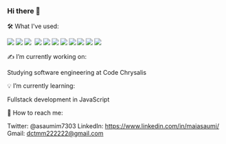 ### Hi there 👋

🛠 What I've used:

<p>
<img src="https://img.shields.io/badge/-JavaScript-000?style=flat&logo=javascript" />
<img src="https://img.shields.io/badge/-Node.js-000?style=flat&logo=node.js" />
<img src="https://img.shields.io/badge/-HTML-000?style=flat&logo=html5" />
<img scr="https://img.shields.io/badge/-CSS-000?style=flat&logo=css3" />
<img src="https://img.shields.io/badge/-Vue.js-000?style=flat&logo=vue.js" />
<img src="https://img.shields.io/badge/-ReactJS-000?style=flat&logo=react" />
<img src="https://img.shields.io/badge/-Python-000?style=flat&logo=python" />
<img src="https://img.shields.io/badge/-Unity-000?style=flat&logo=unity" />
<img src="https://img.shields.io/badge/-ExpressJS-000?style=flat&logo=express" />
<img src="https://img.shields.io/badge/-PostgreSQL-000?style=flat&logo=postgresql" />
<img src="https://img.shields.io/badge/-Heroku-000?style=flat&logo=heroku" />
<img src="https://img.shields.io/badge/-Visual%20Studio%20Code-000?logo=visual-studio-code&style=flat" />
</p>

✍️ I’m currently working on:

Studying software engineering at Code Chrysalis

💡 I’m currently learning:

Fullstack development in JavaScript

💬 How to reach me:

Twitter: @asaumim7303
LinkedIn: https://www.linkedin.com/in/maiasaumi/
Gmail: dctmm222222@gmail.com

<!--
**maiasaumi/maiasaumi** is a ✨ _special_ ✨ repository because its `README.md` (this file) appears on your GitHub profile.

Here are some ideas to get you started:

- 🔭 I’m currently working on ...
- 🌱 I’m currently learning ...
- 👯 I’m looking to collaborate on ...
- 🤔 I’m looking for help with ...
- 💬 Ask me about ...
- 📫 How to reach me: ...
- 😄 Pronouns: ...
- ⚡ Fun fact: ...
-->
